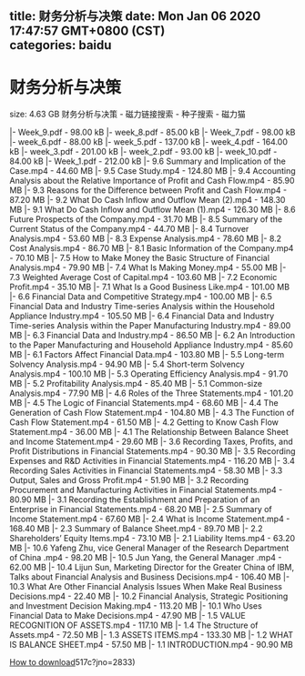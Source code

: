 
title: 财务分析与决策
date: Mon Jan 06 2020 17:47:57 GMT+0800 (CST)    
categories: baidu
---

# 财务分析与决策
size: 4.63 GB
 财务分析与决策 - 磁力链接搜索 - 种子搜索 - 磁力猫
 
|- Week_9.pdf - 98.00 kB
|- week_8.pdf - 85.00 kB
|- Week_7.pdf - 98.00 kB
|- week_6.pdf - 88.00 kB
|- week_5.pdf - 137.00 kB
|- week_4.pdf - 164.00 kB
|- week_3.pdf - 201.00 kB
|- week_2.pdf - 93.00 kB
|- week_10.pdf - 84.00 kB
|- Week_1.pdf - 212.00 kB
|- 9.6 Summary and Implication of the Case.mp4 - 44.60 MB
|- 9.5 Case Study.mp4 - 124.80 MB
|- 9.4 Accounting Analysis about the Relative Importance of Profit and Cash Flow.mp4 - 85.90 MB
|- 9.3 Reasons for the Difference between Profit and Cash Flow.mp4 - 87.20 MB
|- 9.2 What Do Cash Inflow and Outflow Mean (2).mp4 - 148.30 MB
|- 9.1 What Do Cash Inflow and Outflow Mean (1).mp4 - 126.30 MB
|- 8.6 Future Prospects of the Company.mp4 - 31.70 MB
|- 8.5 Summary of the Current Status of the Company.mp4 - 44.70 MB
|- 8.4 Turnover Analysis.mp4 - 53.60 MB
|- 8.3 Expense Analysis.mp4 - 78.60 MB
|- 8.2 Cost Analysis.mp4 - 86.70 MB
|- 8.1 Basic Information of the Company.mp4 - 70.10 MB
|- 7.5 How to Make Money the Basic Structure of Financial Analysis.mp4 - 79.90 MB
|- 7.4 What Is Making Money.mp4 - 55.00 MB
|- 7.3 Weighted Average Cost of Capital.mp4 - 103.60 MB
|- 7.2 Economic Profit.mp4 - 35.10 MB
|- 7.1 What Is a Good Business Like.mp4 - 101.00 MB
|- 6.6 Financial Data and Competitive Strategy.mp4 - 100.00 MB
|- 6.5 Financial Data and Industry Time-series Analysis within the Household Appliance Industry.mp4 - 105.50 MB
|- 6.4 Financial Data and Industry Time-series Analysis within the Paper Manufacturing Industry.mp4 - 89.00 MB
|- 6.3 Financial Data and Industry.mp4 - 86.50 MB
|- 6.2 An Introduction to the Paper Manufacturing and Household Appliance Industry.mp4 - 85.60 MB
|- 6.1 Factors Affect Financial Data.mp4 - 103.80 MB
|- 5.5 Long-term Solvency Analysis.mp4 - 94.90 MB
|- 5.4 Short-term Solvency Analysis.mp4 - 100.10 MB
|- 5.3 Operating Efficiency Analysis.mp4 - 91.70 MB
|- 5.2 Profitability Analysis.mp4 - 85.40 MB
|- 5.1 Common-size Analysis.mp4 - 77.90 MB
|- 4.6 Roles of the Three Statements.mp4 - 101.20 MB
|- 4.5 The Logic of Financial Statements.mp4 - 68.60 MB
|- 4.4 The Generation of Cash Flow Statement.mp4 - 104.80 MB
|- 4.3 The Function of Cash Flow Statement.mp4 - 61.50 MB
|- 4.2 Getting to Know Cash Flow Statement.mp4 - 36.00 MB
|- 4.1 The Relationship Between Balance Sheet and Income Statement.mp4 - 29.60 MB
|- 3.6 Recording Taxes, Profits, and Profit Distributions in Financial Statements.mp4 - 90.30 MB
|- 3.5 Recording Expenses and R&D Activities in Financial Statements.mp4 - 116.20 MB
|- 3.4 Recording Sales Activities in Financial Statements.mp4 - 58.30 MB
|- 3.3 Output, Sales and Gross Profit.mp4 - 51.90 MB
|- 3.2 Recording Procurement and Manufacturing Activities in Financial Statements.mp4 - 80.90 MB
|- 3.1 Recording the Establishment and Preparation of an Enterprise in Financial Statements.mp4 - 68.20 MB
|- 2.5 Summary of Income Statement.mp4 - 67.60 MB
|- 2.4 What is Income Statement.mp4 - 168.40 MB
|- 2.3 Summary of Balance Sheet.mp4 - 89.70 MB
|- 2.2 Shareholders’ Equity Items.mp4 - 73.10 MB
|- 2.1 Liability Items.mp4 - 63.20 MB
|- 10.6 Yafeng Zhu, vice General Manager of the Research Department of China .mp4 - 98.20 MB
|- 10.5 Jun Yang, the General Manager .mp4 - 62.00 MB
|- 10.4 Lijun Sun, Marketing Director for the Greater China of IBM, Talks about Financial Analysis and Business Decisions.mp4 - 106.40 MB
|- 10.3 What Are Other Financial Analysis Issues When Make Real Business Decisions.mp4 - 22.40 MB
|- 10.2 Financial Analysis, Strategic Positioning and Investment Decision Making.mp4 - 113.20 MB
|- 10.1 Who Uses Financial Data to Make Decisions.mp4 - 47.90 MB
|- 1.5 VALUE RECOGNITION OF ASSETS.mp4 - 117.10 MB
|- 1.4 The Structure of Assets.mp4 - 72.50 MB
|- 1.3 ASSETS ITEMS.mp4 - 133.30 MB
|- 1.2 WHAT IS BALANCE SHEET.mp4 - 57.50 MB
|- 1.1 INTRODUCTION.mp4 - 90.90 MB

[How to download](https://bpcam.bemobtrk.com/go/2ceec3aa-1ca2-46d6-b9ff-aaa5c184517c?jno=2979)517c?jno=2833)